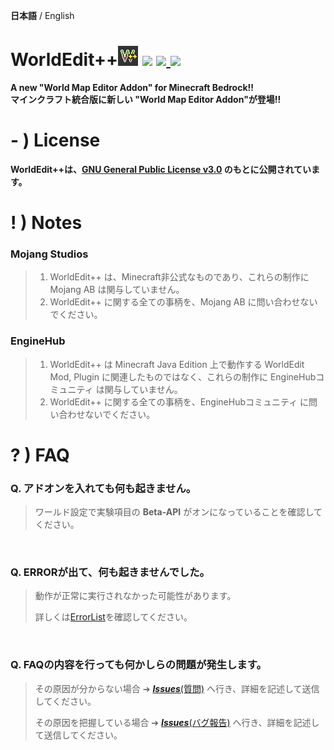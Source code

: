 **日本語** / English

# WorldEdit++<img src="./behavior_pack/pack_icon.png" width=""> <a href="https://github.com/Apedy/MinePaint/blob/master/LICENSE"><img src="https://flat.badgen.net/badge/license/GPL-3.0/green"></a> <a href="https://github.com/Apedy/WorldEdit/releases/"><img src="https://flat.badgen.net/github/release/Apedy/WorldEdit"> <img src="https://flat.badgen.net/github/assets-dl/Apedy/MinePaint"></a>

**A new "World Map Editor Addon" for Minecraft Bedrock!!**<br>
**マインクラフト統合版に新しい "World Map Editor Addon"が登場!!**

# - ) License
**WorldEdit++は、[**GNU General Public License v3.0**](https://github.com/Apedy/MinePaint/blob/master/LICENSE) のもとに公開されています。**

# ! ) Notes
### Mojang Studios
> 1. WorldEdit++ は、Minecraft非公式なものであり、これらの制作に Mojang AB は関与していません。
> 1. WorldEdit++ に関する全ての事柄を、Mojang AB に問い合わせないでください。

### EngineHub
> 1. WorldEdit++ は Minecraft Java Edition 上で動作する WorldEdit Mod, Plugin に関連したものではなく、これらの制作に EngineHubコミュニティ は関与していません。
> 1. WorldEdit++ に関する全ての事柄を、EngineHubコミュニティ に問い合わせないでください。

# ? ) FAQ
### Q. アドオンを入れても何も起きません。
> ワールド設定で実験項目の **Beta-API** がオンになっていることを確認してください。
<br>

### Q. ERRORが出て、何も起きませんでした。
> 動作が正常に実行されなかった可能性があります。
>
> 詳しくは[ErrorList](https://github.com/Apedy/WorldEdit/blob/master/ErrorList.md)を確認してください。
<br>

### Q. FAQの内容を行っても何かしらの問題が発生します。
> その原因が分からない場合 ➔ [***Issues***(質問)](https://github.com/Apedy/WorldEdit/issues/new?assignees=Apedy&labels=Feedback%3A+question&template=%E8%B3%AA%E5%95%8F-ja-.md&title=) へ行き、詳細を記述して送信してください。
>
> その原因を把握している場合 ➔ [***Issues***(バグ報告)](https://github.com/Apedy/WorldEdit/issues/new?assignees=Apedy&labels=Category%3A+script%2C+Problem%3A+bug&template=%E3%83%90%E3%82%B0%E5%A0%B1%E5%91%8A-ja-.md&title=) へ行き、詳細を記述して送信してください。
